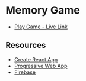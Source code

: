 # Memory Game 
* [Play Game - Live Link](https://pwa-memory-game.web.app/)


## Resources
* [Create React App](https://create-react-app.dev/)
* [Progressive Web App](https://create-react-app.dev/docs/making-a-progressive-web-app/)
* [Firebase](https://firebase.google.com/)